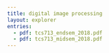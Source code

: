 ```yaml
---
title: digital image processing
layout: explorer
entries:
  - pdf: tcs713_endsem_2018.pdf
  - pdf: tcs713_midsem_2018.pdf
---
```

